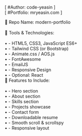 [ #Author: code-yeasin ]<br>
[ #Portfolio: mryeasin.com ]<br>

📁 Repo Name: modern-portfolio <br><br>
🧰 Tools & Technologies:<br><br>
•	- HTML5, CSS3, JavaScript ES6+<br>
•	- Tailwind CSS (or Bootstrap)<br>
•	- Animate.css / AOS.js<br>
•	- FontAwesome<br>
•	- EmailJS<br>
•	- Responsive Design<br>
•	- Optional: React<br>
📌 Features to Include:<br><br>
•	- Hero section<br>
•	- About section<br>
•	- Skills section<br>
•	- Projects showcase<br>
•	- Contact form<br>
•	- Downloadable resume<br>
•	- Smooth scroll & scrollspy<br>
•	- Responsive layout<br>
